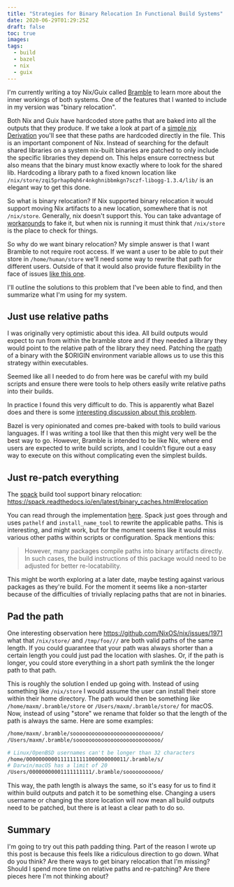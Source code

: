 ```yaml
---
title: "Strategies for Binary Relocation In Functional Build Systems"
date: 2020-06-29T01:29:25Z
draft: false
toc: true
images:
tags:
  - build
  - bazel
  - nix
  - guix
---
```


I'm currently writing a toy Nix/Guix called [Bramble](github.com/maxmcd/bramble) to learn more about the inner workings of both systems. One of the features that I wanted to include in my version was "binary relocation".

Both Nix and Guix have hardcoded store paths that are baked into all the outputs that they produce. If we take a look at part of a [simple nix Derivation](https://gist.github.com/maxmcd/d98710a0e26daaff37c565da599f5d76) you'll see that these paths are hardcoded directly in the file. This is an important component of Nix. Instead of searching for the default shared libraries on a system nix-built binaries are patched to only include the specific libraries they depend on. This helps ensure correctness but also means that the binary must know exactly where to look for the shared lib. Hardcoding a library path to a fixed known location like `/nix/store/zqi5prhap0qh6r4nkghnibbmkgn7sczf-libogg-1.3.4/lib/` is an elegant way to get this done.

So what is binary relocation? If Nix supported binary relocation it would support moving Nix artifacts to a new location, somewhere that is not `/nix/store`. Generally, nix doesn't support this. You can take advantage of [workarounds](https://github.com/NixOS/nix/issues/1971#issuecomment-372542326) to fake it, but when nix is running it must think that `/nix/store` is the place to check for things.

So why do we want binary relocation? My simple answer is that I want Bramble to not require root access. If we want a user to be able to put their store in `/home/human/store` we'll need some way to rewrite that path for different users. Outside of that it would also provide future flexibility in the face of issues [like this one](https://github.com/NixOS/nix/issues/2925).

I'll outline the solutions to this problem that I've been able to find, and then summarize what I'm using for my system.

## Just use relative paths

I was originally very optimistic about this idea. All build outputs would expect to run from within the bramble store and if they needed a library they would point to the relative path of the library they need. Patching the [rpath](https://en.wikipedia.org/wiki/Rpath) of a binary with the $ORIGIN environment variable allows us to use this this strategy within executables.

Seemed like all I needed to do from here was be careful with my build scripts and ensure there were tools to help others easily write relative paths into their builds.

In practice I found this very difficult to do. This is apparently what Bazel does and there is some [interesting discussion about this problem](https://discourse.nixos.org/t/can-origin-be-used-to-make-nix-prebuilt-binaries-relocatable/2853/5).

Bazel is very opinionated and comes pre-baked with tools to build various languages. If I was writing a tool like that then this might very well be the best way to go. However, Bramble is intended to be like Nix, where end users are expected to write build scripts, and I couldn't figure out a easy way to execute on this without complicating even the simplest builds.


## Just re-patch everything

The [spack](https://github.com/spack/spack) build tool support binary relocation: https://spack.readthedocs.io/en/latest/binary_caches.html#relocation

You can read through the implementation [here](https://github.com/spack/spack/blob/f5467957bca49ca612cfc32710ed2ca8a943583d/lib/spack/spack/relocate.py). Spack just goes through and uses `pathelf` and `install_name_tool` to rewrite the applicable paths. This is interesting, and might work, but for the moment seems like it would miss various other paths within scripts or configuration. Spack mentions this:

> However, many packages compile paths into binary artifacts directly. In such cases, the build instructions of this package would need to be adjusted for better re-locatability.

This might be worth exploring at a later date, maybe testing against various packages as they're build. For the moment it seems like a non-starter because of the difficulties of trivially replacing paths that are not in binaries.

## Pad the path

One interesting observation here https://github.com/NixOS/nix/issues/1971 what that `/nix/store/` and `/tmp/foo///` are both valid paths of the same length. If you could guarantee that your path was always shorter than a certain length you could just pad the location with slashes. Or, if the path is longer, you could store everything in a short path symlink the the longer path to that path.

This is roughly the solution I ended up going with. Instead of using something like `/nix/store` I would assume the user can install their store within their home directory. The path would then be something like `/home/maxm/.bramble/store` or `/Users/maxm/.bramble/store/` for macOS. Now, instead of using "store" we rename that folder so that the length of the path is always the same. Here are some examples:

```bash
/home/maxm/.bramble/soooooooooooooooooooooooooooo/
/Users/maxm/.bramble/sooooooooooooooooooooooooooo/

# Linux/OpenBSD usernames can't be longer than 32 characters
/home/00000000001111111111000000000011/.bramble/s/
# Darwin/macOS has a limit of 20
/Users/00000000001111111111/.bramble/sooooooooooo/
```

This way, the path length is always the same, so it's easy for us to find it within build outputs and patch it to be something else. Changing a users username or changing the store location will now mean all build outputs need to be patched, but there is at least a clear path to do so.

## Summary

I'm going to try out this path padding thing. Part of the reason I wrote up this post is because this feels like a ridiculous direction to go down. What do you think? Are there ways to get binary relocation that I'm missing? Should I spend more time on relative paths and re-patching? Are there pieces here I'm not thinking about?
